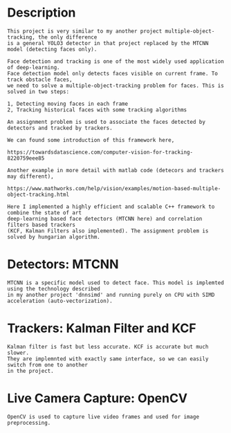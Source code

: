 # Description

	This project is very similar to my another project multiple-object-tracking, the only difference 
	is a general YOLO3 detector in that project replaced by the MTCNN model (detecting faces only). 

	Face detection and tracking is one of the most widely used application of deep-learning. 
	Face detection model only detects faces visible on current frame. To track obstacle faces, 
	we need to solve a multiple-object-tracking problem for faces. This is solved in two steps:
  
	1, Detecting moving faces in each frame
	2, Tracking historical faces with some tracking algorithms
  
	An assignment problem is used to associate the faces detected by detectors and tracked by trackers.
  
	We can found some introduction of this framework here,

	https://towardsdatascience.com/computer-vision-for-tracking-8220759eee85
  
	Another example in more detail with matlab code (detecors and trackers may different),
  
	https://www.mathworks.com/help/vision/examples/motion-based-multiple-object-tracking.html

	Here I implemented a highly efficient and scalable C++ framework to combine the state of art 
	deep-learning based face detectors (MTCNN here) and correlation filters based trackers 
	(KCF, Kalman Filters also implemented). The assignment problem is solved by hungarian algorithm.
  
# Detectors: MTCNN 

	MTCNN is a specific model used to detect face. This model is implemted using the technology described 
	in my another project 'dnnsimd' and running purely on CPU with SIMD acceleration (auto-vectorization).

# Trackers: Kalman Filter and KCF

	Kalman filter is fast but less accurate. KCF is accurate but much slower. 
	They are implemnted with exactly same interface, so we can easily switch from one to another 
	in the project.

# Live Camera Capture: OpenCV

	OpenCV is used to capture live video frames and used for image preprocessing.